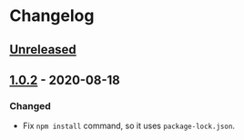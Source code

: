 # Changelog

## [Unreleased]

## [1.0.2] - 2020-08-18
### Changed
- Fix `npm install` command, so it uses `package-lock.json`.

[Unreleased]: https://github.com/coditory/gradle-webjar-plugin/compare/v1.0.2...HEAD
[1.0.2]: https://github.com/coditory/gradle-webjar-plugin/compare/v1.0.1...v1.0.2
